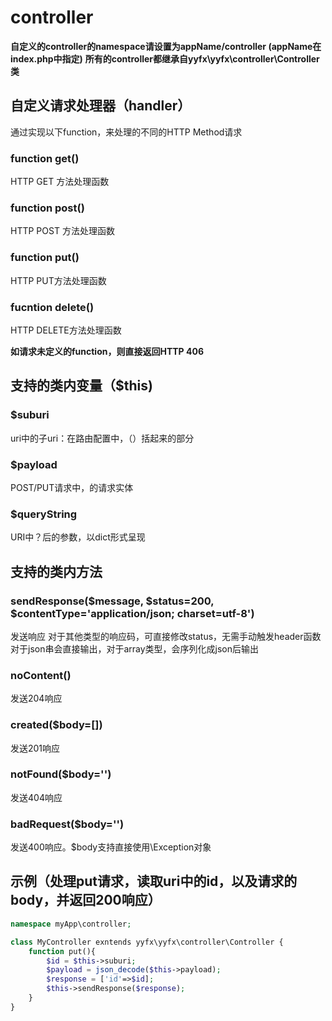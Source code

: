 # controller
**自定义的controller的namespace请设置为appName/controller (appName在index.php中指定)**
**所有的controller都继承自yyfx\yyfx\controller\Controller类**

## 自定义请求处理器（handler）
通过实现以下function，来处理的不同的HTTP Method请求
### function get()
HTTP GET 方法处理函数

### function post()
HTTP POST 方法处理函数

### function put()
HTTP PUT方法处理函数

### fucntion delete()
HTTP DELETE方法处理函数


**如请求未定义的function，则直接返回HTTP 406**
## 支持的类内变量（$this)
### $suburi
uri中的子uri：在路由配置中，（）括起来的部分

### $payload
POST/PUT请求中，的请求实体

### $queryString
URI中？后的参数，以dict形式呈现

## 支持的类内方法
### sendResponse($message, $status=200, $contentType='application/json; charset=utf-8')
发送响应
对于其他类型的响应码，可直接修改status，无需手动触发header函数
对于json串会直接输出，对于array类型，会序列化成json后输出

### noContent()
发送204响应

### created($body=[])
发送201响应

### notFound($body='')
发送404响应

### badRequest($body='')
发送400响应。$body支持直接使用\Exception对象



## 示例（处理put请求，读取uri中的id，以及请求的body，并返回200响应）
```php
namespace myApp\controller;

class MyController exntends yyfx\yyfx\controller\Controller {
	function put(){
		$id = $this->suburi;
		$payload = json_decode($this->payload);
		$response = ['id'=>$id];
		$this->sendResponse($response);
	}
}

```
